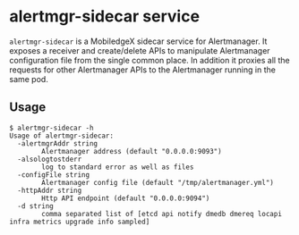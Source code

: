 # alertmgr-sidecar service

`alertmgr-sidecar` is a MobiledgeX sidecar service for Alertmanager. It exposes a receiver and create/delete APIs to manipulate Alertmanager configuration file from the single common place. In addition it proxies all the requests for other Alertmanager APIs to the Alertmanager running in the same pod.

## Usage

```
$ alertmgr-sidecar -h
Usage of alertmgr-sidecar:
  -alertmgrAddr string
    	Alertmanager address (default "0.0.0.0:9093")
  -alsologtostderr
    	log to standard error as well as files
  -configFile string
    	Alertmanager config file (default "/tmp/alertmanager.yml")
  -httpAddr string
    	Http API endpoint (default "0.0.0.0:9094")
  -d string
    	comma separated list of [etcd api notify dmedb dmereq locapi infra metrics upgrade info sampled]

```
